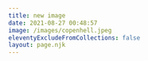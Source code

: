 ```yaml
---
title: new image
date: 2021-08-27 00:48:57
image: /images/copenhell.jpeg
eleventyExcludeFromCollections: false
layout: page.njk
---
```

